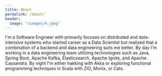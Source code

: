 ```yaml
---
title: About
permalink: /about/
header:
  image: "/images/4.jpeg"
---
```


I'm a Software Engineer with primarily focuses on distributed and data-intensive systems who started career as a Data Scientist but realized that a combination of a backend and data engineering suits me better.
By day I'm working in a data engineering team utilizing technologies such as Java, Spring Boot, Apache Kafka, Elasticsearch, Apache Ignite, and Apache Cassandra.
By night I'm either hakking with Akka or exploring functional programming techniques in Scala with ZIO, Monix, or Cats.